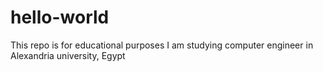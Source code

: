 # hello-world
This repo is for educational purposes
I am studying computer engineer in Alexandria university, Egypt
